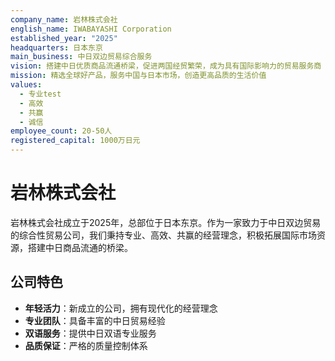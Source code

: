 ```yaml
---
company_name: 岩林株式会社
english_name: IWABAYASHI Corporation
established_year: "2025"
headquarters: 日本东京
main_business: 中日双边贸易综合服务
vision: 搭建中日优质商品流通桥梁，促进两国经贸繁荣，成为具有国际影响力的贸易服务商
mission: 精选全球好产品，服务中国与日本市场，创造更高品质的生活价值
values:
  - 专业test
  - 高效
  - 共赢
  - 诚信
employee_count: 20-50人
registered_capital: 1000万日元
---
```


# 岩林株式会社

岩林株式会社成立于2025年，总部位于日本东京。作为一家致力于中日双边贸易的综合性贸易公司，我们秉持专业、高效、共赢的经营理念，积极拓展国际市场资源，搭建中日商品流通的桥梁。

## 公司特色

- **年轻活力**：新成立的公司，拥有现代化的经营理念
- **专业团队**：具备丰富的中日贸易经验
- **双语服务**：提供中日双语专业服务
- **品质保证**：严格的质量控制体系